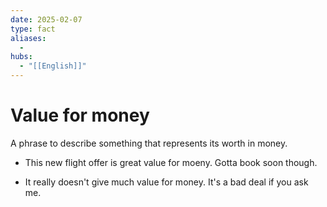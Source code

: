 ```yaml
---
date: 2025-02-07
type: fact
aliases:
  -
hubs:
  - "[[English]]"
---
```


# Value for money

A phrase to describe something that represents its worth in money.

- This new flight offer is great value for moeny. Gotta book soon though.

- It really doesn't give much value for money. It's a bad deal if you ask me.



